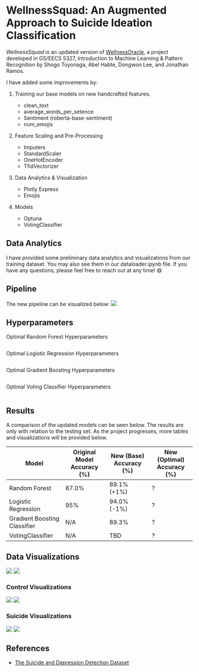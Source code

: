 # WellnessSquad: An Augmented Approach to Suicide Ideation Classification

*WellnessSquad* is an updated version of [WellnessOracle](https://github.com/stoyonaga/EECS5327_WellnessOracle), a project developed in GS/EECS 5327, Introduction to Machine Learning & Pattern Recognition by Shogo Toyonaga, Abel Habte, Dongwon Lee, and Jonathan Ramos.

I have added some improvements by:

1. Training our base models on new handcrafted features.
    - clean_text
    - average_words_per_setence
    - Sentiment (roberta-base-sentiment)
    - num_emojis

2. Feature Scaling and Pre-Processing 
    - Imputers 
    - StandardScaler 
    - OneHotEncoder 
    - TfidVectorizer

3. Data Analytics & Visualization
    - Plotly Express 
    - Emojis
4. Models 
    - Optuna
    - VotingClassifier 

## Data Analytics
I have provided some preliminary data analytics and visualizations from our training dataset. You may also see them in our dataloader.ipynb file. If you have any questions, please feel free to reach out at any time! :smile: 
## Pipeline 

The new pipeline can be visualized below:
![](images/pipeline.png)

## Hyperparameters
Optimal Random Forest Hyperparameters
```
```

Optimal Logistic Regression Hyperparameters
```
```

Optimal Gradient Boosting Hyperparameters
```
```

Optimal Voting Classifier Hyperparameters
```
```

## Results 
A comparison of the updated models can be seen below. The results are only with relation to the testing set.
As the project progresses, more tables and visualizations will be provided below.

| Model  | Original Model Accuracy (%) | New (Base) Accuracy (%) | New (Optimal) Accuracy (%)|
| ------------- | ------------- | -------------| ------------- |
| Random Forest  | 87.0%  | 89.1% (+1%) | ? |
| Logistic Regression | 95%  | 94.0% (-1%) | ? | 
| Gradient Boosting Classifier | N/A | 89.3%| ? | 
| VotingClassifier | N/A | TBD | ? |

## Data Visualizations
![](images/sentiment.png)
![](images/labels.png)

### Control Visualizations
![](images/suicide_emojis.png)
![](images/suicide_wordcloud.png)
### Suicide Visualizations
![](images/control_emojis.png)
![](images/control_wordcloud.png)

## References
- [The Suicide and Depression Detection Dataset](https://www.kaggle.com/datasets/nikhileswarkomati/suicide-watch/data)